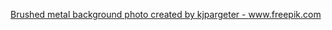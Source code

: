 <a href="https://www.freepik.com/photos/background">Brushed metal background photo created by kjpargeter - www.freepik.com</a>